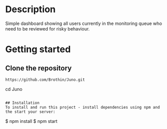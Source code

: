 # Description
Simple dashboard showing all users currently in the monitoring queue who need to be reviewed for risky behaviour.

# Getting started

## Clone the repository
```
https://github.com/Brothin/Juno.git
```
cd Juno
```

## Installation
To install and run this project - install dependencies using npm and the start your server:
```
$ npm install
$ npm start
```
